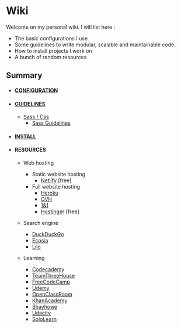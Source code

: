 # Wiki

Welcome on my personal wiki. I will list here :

* The basic configurations I use
* Some guidelines to write modular, scalable and maintainable code.
* How to install projects I work on
* A bunch of random resources

## Summary

* #### [CONFIGURATION](configuration)
* #### [GUIDELINES](guidelines)
  - [Sass / Css](guidelines/sass-css)
    - [Sass Guidelines](guidelines/sass-css/sass-guidelines.md)
* #### [INSTALL](install)
* #### RESOURCES

  - Web hosting
    - Static website hosting
      - [Netlify](https://www.netlify.com/) [free]
    - Full website hosting
      - [Heroku](https://www.heroku.com/)
      - [OVH](https://www.ovh.com/)
      - [1&1](https://www.1and1.com/)
      - [Hostinger](https://www.hostinger.com/) [free]

  - Search engine
    - [DuckDuckGo](https://duckduckgo.com/)
    - [Ecosia](https://www.ecosia.org/)
    - [Lilo](https://www.lilo.org/)

  - Learning
    - [Codecademy](https://www.codecademy.com/)
    - [TeamThreeHouse](https://teamtreehouse.com/)
    - [FreeCodeCamp](https://www.freecodecamp.org/)
    - [Udemy](https://www.udemy.com/)
    - [OpenClassRoom](https://openclassrooms.com/)
    - [KhanAcademy](https://www.khanacademy.org/)
    - [Shayhowe](https://learn.shayhowe.com/)
    - [Udacity](https://www.udacity.com/)
    - [SoloLearn](https://www.sololearn.com/)